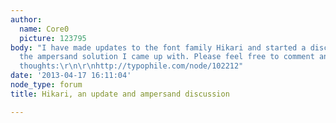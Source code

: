 ```yaml
---
author:
  name: Core0
  picture: 123795
body: "I have made updates to the font family Hikari and started a discussion about
  the ampersand solution I came up with. Please feel free to comment and share your
  thoughts:\r\n\r\nhttp://typophile.com/node/102212"
date: '2013-04-17 16:11:04'
node_type: forum
title: Hikari, an update and ampersand discussion

---
```

